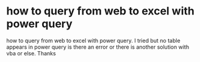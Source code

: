 
# how to query from web to excel with power query

how to query from web to excel with power query. I tried but no table appears in power query is there an error or there is another solution with vba or else.
Thanks



        